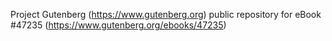 Project Gutenberg (https://www.gutenberg.org) public repository for eBook #47235 (https://www.gutenberg.org/ebooks/47235)
